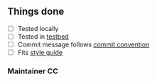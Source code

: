 

<!--
^ Please summarise the changes you have done and explain why they are necessary here ^

Please also link any relevant issues or pull requests e.g. `Closes: #<ISSUE-ID>`
-->

## Things done

<!--
Please check what applies. Note that these are not hard requirements but merely
serve as information for reviewers.
-->
- [ ] Tested locally
- [ ] Tested in [testbed](https://stylix.danth.me/testbeds.html)
- [ ] Commit message follows [commit convention](https://stylix.danth.me/commit_convention.html)
- [ ] Fits [style guide](https://stylix.danth.me/styling.html)

### Maintainer CC

<!---
If you are editing an existing target, consider pinging relevant
`modules/<module>/meta.nix` module maintainers.
-->
